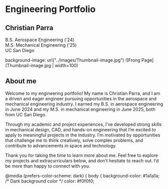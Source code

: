 # Engineering Portfolio<br/>
## Christian Parra<br/>
B.S. Aerospace Engineering ('24)<br/>
M.S. Mechanical Engineering ('25)<br/>
UC San Diego

background-image: url("../images/Thumbnail-image.jpg")
![Frong Page](Thumbnail-image.jpg | width=100)

## About me
Welcome to my engineering portfolio! My name is Christian Parra, and I am a driven and eager engineer pursuing opportunities in the aerospace and mechanical engineering industry. I earned my B.S. in aerospace engineering in June 2024 and my M.S. in mechanical engineering in June 2025, both from UC San Diego. <br/>

Through my academic and project experiences, I’ve developed strong skills in mechanical design, CAD, and hands-on engineering that I’m excited to apply to meaningful projects in the industry. I’m motivated by opportunities that challenge me to think creatively, solve complex problems, and contribute to advancements in space and technology.<br/>

Thank you for taking the time to learn more about me. Feel free to explore my projects and extracurriculars below, and don’t hesitate to reach out. I’d be more than happy to connect with you.

@media (prefers-color-scheme: dark) {
      body {
        background-color: #1a1a1a; /* Dark background color */
        color: #f0f0f0;
